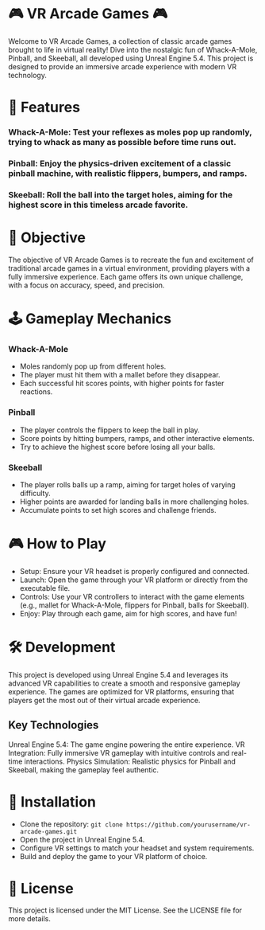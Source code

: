 # 🎮 VR Arcade Games 🎮
Welcome to VR Arcade Games, a collection of classic arcade games brought to life in virtual reality! Dive into the nostalgic fun of Whack-A-Mole, Pinball, and Skeeball, all developed using Unreal Engine 5.4. This project is designed to provide an immersive arcade experience with modern VR technology.

# 🚀 Features
### Whack-A-Mole: Test your reflexes as moles pop up randomly, trying to whack as many as possible before time runs out.
### Pinball: Enjoy the physics-driven excitement of a classic pinball machine, with realistic flippers, bumpers, and ramps.
### Skeeball: Roll the ball into the target holes, aiming for the highest score in this timeless arcade favorite.

# 🎯 Objective
The objective of VR Arcade Games is to recreate the fun and excitement of traditional arcade games in a virtual environment, providing players with a fully immersive experience. Each game offers its own unique challenge, with a focus on accuracy, speed, and precision.

# 🕹️ Gameplay Mechanics
### Whack-A-Mole
* Moles randomly pop up from different holes.
* The player must hit them with a mallet before they disappear.
* Each successful hit scores points, with higher points for faster reactions.


### Pinball
* The player controls the flippers to keep the ball in play.
* Score points by hitting bumpers, ramps, and other interactive elements.
* Try to achieve the highest score before losing all your balls.

### Skeeball
* The player rolls balls up a ramp, aiming for target holes of varying difficulty.
* Higher points are awarded for landing balls in more challenging holes.
* Accumulate points to set high scores and challenge friends.

# 🎮 How to Play
* Setup: Ensure your VR headset is properly configured and connected.
* Launch: Open the game through your VR platform or directly from the executable file.
* Controls: Use your VR controllers to interact with the game elements (e.g., mallet for Whack-A-Mole, flippers for Pinball, balls for Skeeball).
* Enjoy: Play through each game, aim for high scores, and have fun!

# 🛠️ Development
This project is developed using Unreal Engine 5.4 and leverages its advanced VR capabilities to create a smooth and responsive gameplay experience. The games are optimized for VR platforms, ensuring that players get the most out of their virtual arcade experience.

## Key Technologies
Unreal Engine 5.4: The game engine powering the entire experience.
VR Integration: Fully immersive VR gameplay with intuitive controls and real-time interactions.
Physics Simulation: Realistic physics for Pinball and Skeeball, making the gameplay feel authentic.

# 🧩 Installation
* Clone the repository:
`git clone https://github.com/yourusername/vr-arcade-games.git`
* Open the project in Unreal Engine 5.4.
* Configure VR settings to match your headset and system requirements.
* Build and deploy the game to your VR platform of choice.

# 📄 License
This project is licensed under the MIT License. See the LICENSE file for more details.
